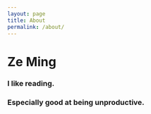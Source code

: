 ```yaml
---
layout: page
title: About
permalink: /about/
---
```


# Ze Ming

### I like reading.
### Especially good at being unproductive.
